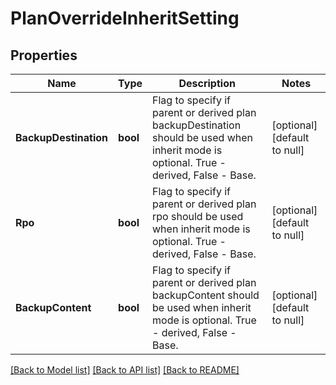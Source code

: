 # PlanOverrideInheritSetting

## Properties
Name | Type | Description | Notes
------------ | ------------- | ------------- | -------------
**BackupDestination** | **bool** | Flag to specify if parent or derived plan backupDestination should be used when inherit mode is optional. True - derived, False - Base. | [optional] [default to null]
**Rpo** | **bool** | Flag to specify if parent or derived plan rpo should be used when inherit mode is optional. True - derived, False - Base. | [optional] [default to null]
**BackupContent** | **bool** | Flag to specify if parent or derived plan backupContent should be used when inherit mode is optional. True - derived, False - Base. | [optional] [default to null]

[[Back to Model list]](../README.md#documentation-for-models) [[Back to API list]](../README.md#documentation-for-api-endpoints) [[Back to README]](../README.md)

